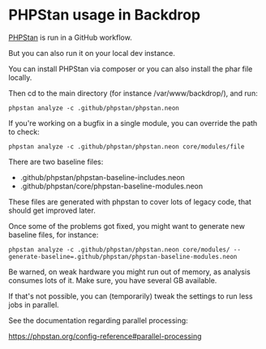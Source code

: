 # PHPStan usage in Backdrop

[PHPStan](https://phpstan.org/) is run in a GitHub workflow.

But you can also run it on your local dev instance.

You can install PHPStan via composer or you can also install the phar file
locally.

Then cd to the main directory (for instance /var/www/backdrop/), and run:

```
phpstan analyze -c .github/phpstan/phpstan.neon
```

If you're working on a bugfix in a single module, you can override the path
to check:

```
phpstan analyze -c .github/phpstan/phpstan.neon core/modules/file
```

There are two baseline files:

- .github/phpstan/phpstan-baseline-includes.neon
- .github/phpstan/core/phpstan-baseline-modules.neon

These files are generated with phpstan to cover lots of legacy code, that
should get improved later.

Once some of the problems got fixed, you might want to generate new baseline
files, for instance:

```
phpstan analyze -c .github/phpstan/phpstan.neon core/modules/ --generate-baseline=.github/phpstan/phpstan-baseline-modules.neon
```

Be warned, on weak hardware you might run out of memory, as analysis
consumes lots of it. Make sure, you have several GB available.

If that's not possible, you can (temporarily) tweak the settings to run less
jobs in parallel.

See the documentation regarding parallel processing:

https://phpstan.org/config-reference#parallel-processing
